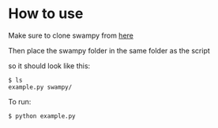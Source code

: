 # How to use

Make sure to clone swampy from [here](https://github.com/EricSchles/swampy)

Then place the swampy folder in the same folder as the script

so it should look like this:

```
$ ls
example.py swampy/
```

To run:

`$ python example.py`